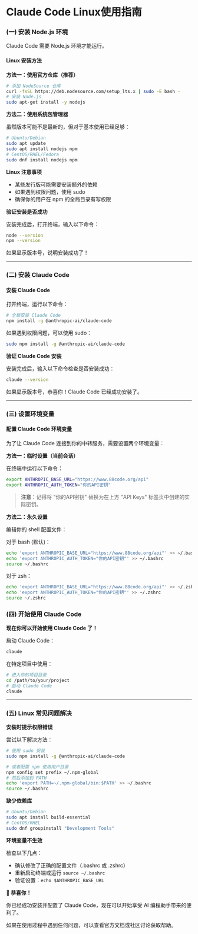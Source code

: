 # Claude Code Linux使用指南

### (一) 安装 Node.js 环境

Claude Code 需要 Node.js 环境才能运行。

#### Linux 安装方法

**方法一：使用官方仓库（推荐）**

```bash
# 添加 NodeSource 仓库
curl -fsSL https://deb.nodesource.com/setup_lts.x | sudo -E bash -
# 安装 Node.js
sudo apt-get install -y nodejs
```

**方法二：使用系统包管理器**

虽然版本可能不是最新的，但对于基本使用已经足够：

```bash
# Ubuntu/Debian
sudo apt update
sudo apt install nodejs npm
# CentOS/RHEL/Fedora
sudo dnf install nodejs npm
```

**Linux 注意事项**

- 某些发行版可能需要安装额外的依赖
- 如果遇到权限问题，使用 sudo
- 确保你的用户在 npm 的全局目录有写权限

**验证安装是否成功**

安装完成后，打开终端，输入以下命令：

```bash
node --version
npm --version
```

如果显示版本号，说明安装成功了！

***

### (二) 安装 Claude Code

#### 安装 Claude Code

打开终端，运行以下命令：

```bash
# 全局安装 Claude Code
npm install -g @anthropic-ai/claude-code
```

如果遇到权限问题，可以使用 sudo：

```bash
sudo npm install -g @anthropic-ai/claude-code
```

**验证 Claude Code 安装**

安装完成后，输入以下命令检查是否安装成功：

```bash
claude --version
```

如果显示版本号，恭喜你！Claude Code 已经成功安装了。

***

### (三) 设置环境变量

#### 配置 Claude Code 环境变量

为了让 Claude Code 连接到你的中转服务，需要设置两个环境变量：

**方法一：临时设置（当前会话）**

在终端中运行以下命令：

```bash
export ANTHROPIC_BASE_URL="https://www.88code.org/api"
export ANTHROPIC_AUTH_TOKEN="你的API密钥"
```

> **注意**：记得将 "你的API密钥" 替换为在上方 "API Keys" 标签页中创建的实际密钥。

**方法二：永久设置**

编辑你的 shell 配置文件：

对于 bash (默认)：

```bash
echo 'export ANTHROPIC_BASE_URL="https://www.88code.org/api"' >> ~/.bashrc
echo 'export ANTHROPIC_AUTH_TOKEN="你的API密钥"' >> ~/.bashrc
source ~/.bashrc
```

对于 zsh：

```bash
echo 'export ANTHROPIC_BASE_URL="https://www.88code.org/api"' >> ~/.zshrc
echo 'export ANTHROPIC_AUTH_TOKEN="你的API密钥"' >> ~/.zshrc
source ~/.zshrc
```

### (四) 开始使用 Claude Code

**现在你可以开始使用 Claude Code 了！**

启动 Claude Code：

```bash
claude
```

在特定项目中使用：

```bash
# 进入你的项目目录
cd /path/to/your/project
# 启动 Claude Code
claude
```

***

### (五) Linux 常见问题解决

**安装时提示权限错误**

尝试以下解决方法：

```bash
# 使用 sudo 安装
sudo npm install -g @anthropic-ai/claude-code

# 或者配置 npm 使用用户目录
npm config set prefix ~/.npm-global
# 然后添加到 PATH
echo 'export PATH=~/.npm-global/bin:$PATH' >> ~/.bashrc
source ~/.bashrc
```

**缺少依赖库**

```bash
# Ubuntu/Debian
sudo apt install build-essential
# CentOS/RHEL
sudo dnf groupinstall "Development Tools"
```

**环境变量不生效**

检查以下几点：

- 确认修改了正确的配置文件（.bashrc 或 .zshrc）
- 重新启动终端或运行 `source ~/.bashrc`
- 验证设置：`echo $ANTHROPIC_BASE_URL`

**🎉 恭喜你！**

你已经成功安装并配置了 Claude Code，现在可以开始享受 AI 编程助手带来的便利了。

如果在使用过程中遇到任何问题，可以查看官方文档或社区讨论获取帮助。